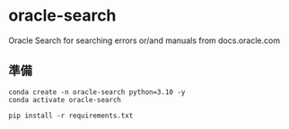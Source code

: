 # oracle-search
Oracle Search for searching errors or/and manuals from docs.oracle.com

## 準備

```
conda create -n oracle-search python=3.10 -y
conda activate oracle-search
```

```
pip install -r requirements.txt
```